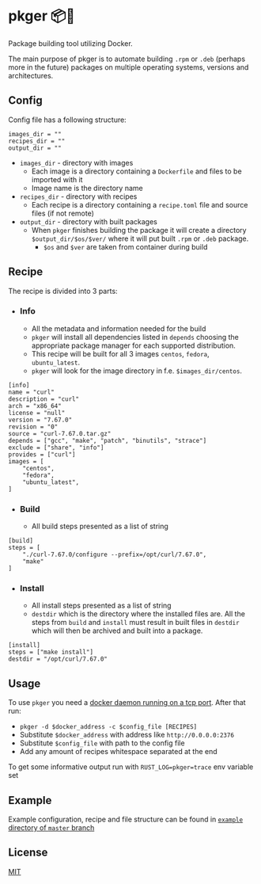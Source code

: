 # pkger 📦🐳
Package building tool utilizing Docker.

The main purpose of pkger is to automate building `.rpm` or `.deb` (perhaps more in the future) packages on multiple operating systems, versions and architectures.

## Config
Config file has a following structure:
```
images_dir = ""
recipes_dir = ""
output_dir = ""
```
 - `images_dir` - directory with images
   - Each image is a directory containing a `Dockerfile` and files to be imported with it
   - Image name is the directory name
 - `recipes_dir` - directory with recipes
   - Each recipe is a directory containing a `recipe.toml` file and source files (if not remote) 
 - `output_dir` - directory with built packages
   - When `pkger` finishes building the package it will create a directory `$output_dir/$os/$ver/` where it will put built `.rpm` or `.deb` package. 
     - `$os` and `$ver` are taken from container during build

## Recipe
The recipe is divided into 3 parts:
 - ### Info
   - All the metadata and information needed for the build
   - `pkger` will install all dependencies listed in `depends` choosing the appropriate package manager for each supported distribution.
   - This recipe will be built for all 3 images `centos`, `fedora`, `ubuntu_latest`.
   - `pkger` will look for the image directory in f.e. `$images_dir/centos`.
```
[info]
name = "curl"
description = "curl"
arch = "x86_64"
license = "null"
version = "7.67.0"
revision = "0"
source = "curl-7.67.0.tar.gz"
depends = ["gcc", "make", "patch", "binutils", "strace"]
exclude = ["share", "info"]
provides = ["curl"]
images = [
	"centos",
	"fedora",
	"ubuntu_latest",
]
```
 - ### Build
   - All build steps presented as a list of string
```
[build]
steps = [
	"./curl-7.67.0/configure --prefix=/opt/curl/7.67.0",
	"make"
]
```
 - ### Install
   - All install steps presented as a list of string
   - `destdir` which is the directory where the installed files are. All the steps from `build` and `install` must result in built files in `destdir` which will then be archived and built into a package.
```
[install]
steps = ["make install"]
destdir = "/opt/curl/7.67.0"
```

## Usage
To use `pkger` you need a [docker daemon running on a tcp port](https://success.docker.com/article/how-do-i-enable-the-remote-api-for-dockerd).
After that run:
 - `pkger -d $docker_address -c $config_file [RECIPES]`
 - Substitute `$docker_address` with address like `http://0.0.0.0:2376`
 - Substitute `$config_file` with path to the config file 
 - Add any amount of recipes whitespace separated at the end

To get some informative output run with `RUST_LOG=pkger=trace` env variable set

## Example
Example configuration, recipe and file structure can be found in [`example` directory of `master` branch](https://github.com/wojciechkepka/pkger/tree/master/example)

## License
[MIT](https://github.com/wojciechkepka/pkger/blob/master/LICENSE)
